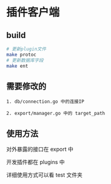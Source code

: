 # 插件客户端

## build

``` sh
# 更新plugin文件
make protoc
# 更新数据库字段
make ent
```

## 需要修改的

```
1. db/connection.go 中的连接IP

2. export/manager.go 中的 target_path
```

## 使用方法

对外暴露的接口在 export 中

开发插件都在 plugins 中

详细使用方式可以看 test 文件夹